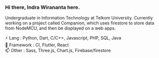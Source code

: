 ### Hi there, Indra Wirananta here.

Undergraduate in Information Technology at Telkom University.
Currently working on a project called Companion, which uses firestore to store data from NodeMCU, and then be displayed on a web apps.


⚡  Lang : Python, Dart, C/C++, Javascript, PHP, SQL, Java <br />
🌱  Framework : CI, Flutter, React <br />
 📫 Other : Sass, Three.js, Chart.js, Firebase/firestore <br />



<!--
**IndraWirananta/IndraWirananta** is a ✨ _special_ ✨ repository because its `README.md` (this file) appears on your GitHub profile.

Here are some ideas to get you started:

- 🔭 I’m currently working on ...
- 🌱 I’m currently learning ...
- 👯 I’m looking to collaborate on ...
- 🤔 I’m looking for help with ...
- 💬 Ask me about ...
- 📫 How to reach me: ...
- 😄 Pronouns: ...
- ⚡ Fun fact: ...
-->
